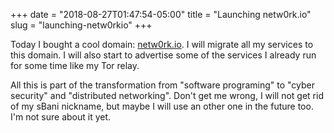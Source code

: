+++
date = "2018-08-27T01:47:54-05:00"
title = "Launching netw0rk.io"
slug = "launching-netw0rkio"
+++

Today I bought a cool domain: [netw0rk.io](https://netw0rk.io).
I will migrate all my services to this domain. I will also start to advertise some of the services I already run for some time like my Tor relay.

All this is part of the transformation from "software programing" to "cyber security" and "distributed networking". Don't get me wrong, I will not get rid of
my sBani nickname, but maybe I will use an other one in the future too. I'm not sure about it yet.
